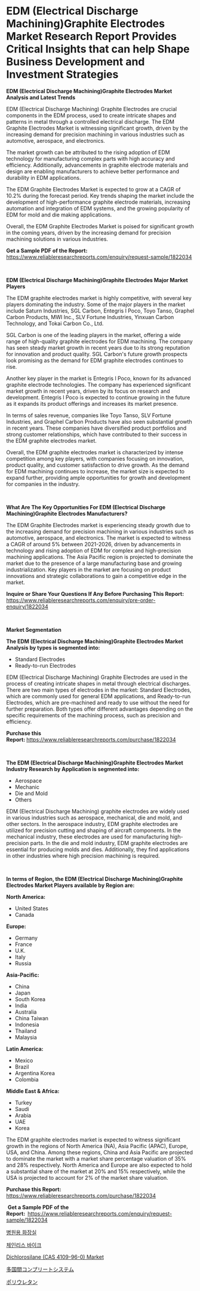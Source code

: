 <p><h1>EDM (Electrical Discharge Machining)Graphite Electrodes Market Research Report Provides Critical Insights that can help Shape Business Development and Investment Strategies</h1></p><p><strong>EDM (Electrical Discharge Machining)Graphite Electrodes Market Analysis and Latest Trends</strong></p>
<p><p>EDM (Electrical Discharge Machining) Graphite Electrodes are crucial components in the EDM process, used to create intricate shapes and patterns in metal through a controlled electrical discharge. The EDM Graphite Electrodes Market is witnessing significant growth, driven by the increasing demand for precision machining in various industries such as automotive, aerospace, and electronics.</p><p>The market growth can be attributed to the rising adoption of EDM technology for manufacturing complex parts with high accuracy and efficiency. Additionally, advancements in graphite electrode materials and design are enabling manufacturers to achieve better performance and durability in EDM applications.</p><p>The EDM Graphite Electrodes Market is expected to grow at a CAGR of 10.2% during the forecast period. Key trends shaping the market include the development of high-performance graphite electrode materials, increasing automation and integration of EDM systems, and the growing popularity of EDM for mold and die making applications.</p><p>Overall, the EDM Graphite Electrodes Market is poised for significant growth in the coming years, driven by the increasing demand for precision machining solutions in various industries.</p></p>
<p><strong>Get a Sample PDF of the Report:&nbsp;</strong> <a href="https://www.reliableresearchreports.com/enquiry/request-sample/1822034">https://www.reliableresearchreports.com/enquiry/request-sample/1822034</a></p>
<p>&nbsp;</p>
<p><strong>EDM (Electrical Discharge Machining)Graphite Electrodes Major Market Players</strong></p>
<p><p>The EDM graphite electrodes market is highly competitive, with several key players dominating the industry. Some of the major players in the market include Saturn Industries, SGL Carbon, Entegris l Poco, Toyo Tanso, Graphel Carbon Products, MWI Inc., SLV Fortune Industries, Yinxuan Carbon Technology, and Tokai Carbon Co., Ltd.</p><p>SGL Carbon is one of the leading players in the market, offering a wide range of high-quality graphite electrodes for EDM machining. The company has seen steady market growth in recent years due to its strong reputation for innovation and product quality. SGL Carbon's future growth prospects look promising as the demand for EDM graphite electrodes continues to rise.</p><p>Another key player in the market is Entegris l Poco, known for its advanced graphite electrode technologies. The company has experienced significant market growth in recent years, driven by its focus on research and development. Entegris l Poco is expected to continue growing in the future as it expands its product offerings and increases its market presence.</p><p>In terms of sales revenue, companies like Toyo Tanso, SLV Fortune Industries, and Graphel Carbon Products have also seen substantial growth in recent years. These companies have diversified product portfolios and strong customer relationships, which have contributed to their success in the EDM graphite electrodes market.</p><p>Overall, the EDM graphite electrodes market is characterized by intense competition among key players, with companies focusing on innovation, product quality, and customer satisfaction to drive growth. As the demand for EDM machining continues to increase, the market size is expected to expand further, providing ample opportunities for growth and development for companies in the industry.</p></p>
<p>&nbsp;</p>
<p><strong>What Are The Key Opportunities For EDM (Electrical Discharge Machining)Graphite Electrodes Manufacturers?</strong></p>
<p><p>The EDM Graphite Electrodes market is experiencing steady growth due to the increasing demand for precision machining in various industries such as automotive, aerospace, and electronics. The market is expected to witness a CAGR of around 5% between 2021-2026, driven by advancements in technology and rising adoption of EDM for complex and high-precision machining applications. The Asia Pacific region is projected to dominate the market due to the presence of a large manufacturing base and growing industrialization. Key players in the market are focusing on product innovations and strategic collaborations to gain a competitive edge in the market.</p></p>
<p><strong>Inquire or Share Your Questions If Any Before Purchasing This Report:</strong> <a href="https://www.reliableresearchreports.com/enquiry/pre-order-enquiry/1822034">https://www.reliableresearchreports.com/enquiry/pre-order-enquiry/1822034</a></p>
<p>&nbsp;</p>
<p><strong>Market Segmentation</strong></p>
<p><strong>The EDM (Electrical Discharge Machining)Graphite Electrodes Market Analysis by types is segmented into:</strong></p>
<p><ul><li>Standard Electrodes</li><li>Ready-to-run Electrodes</li></ul></p>
<p><p>EDM (Electrical Discharge Machining) Graphite Electrodes are used in the process of creating intricate shapes in metal through electrical discharges. There are two main types of electrodes in the market: Standard Electrodes, which are commonly used for general EDM applications, and Ready-to-run Electrodes, which are pre-machined and ready to use without the need for further preparation. Both types offer different advantages depending on the specific requirements of the machining process, such as precision and efficiency.</p></p>
<p><strong>Purchase this Report:&nbsp;</strong><a href="https://www.reliableresearchreports.com/purchase/1822034">https://www.reliableresearchreports.com/purchase/1822034</a></p>
<p>&nbsp;</p>
<p><strong>The EDM (Electrical Discharge Machining)Graphite Electrodes Market Industry Research by Application is segmented into:</strong></p>
<p><ul><li>Aerospace</li><li>Mechanic</li><li>Die and Mold</li><li>Others</li></ul></p>
<p><p>EDM (Electrical Discharge Machining) graphite electrodes are widely used in various industries such as aerospace, mechanical, die and mold, and other sectors. In the aerospace industry, EDM graphite electrodes are utilized for precision cutting and shaping of aircraft components. In the mechanical industry, these electrodes are used for manufacturing high-precision parts. In the die and mold industry, EDM graphite electrodes are essential for producing molds and dies. Additionally, they find applications in other industries where high precision machining is required.</p></p>
<p>&nbsp;</p>
<p><strong>In terms of Region, the EDM (Electrical Discharge Machining)Graphite Electrodes Market Players available by Region are:</strong></p>
<p>
    <p> <strong> North America: </strong>
        <ul>
            <li>United States</li>
            <li>Canada</li>
        </ul>
        </p> 
    <p> <strong> Europe: </strong>
        <ul>
            <li>Germany</li>
            <li>France</li>
            <li>U.K.</li>
            <li>Italy</li>
            <li>Russia</li>
        </ul>
        </p> 
    <p> <strong> Asia-Pacific: </strong>
        <ul>
            <li>China</li>
            <li>Japan</li>
            <li>South Korea</li>
            <li>India</li>
            <li>Australia</li>
            <li>China Taiwan</li>
            <li>Indonesia</li>
            <li>Thailand</li>
            <li>Malaysia</li>
        </ul>
        </p> 
    <p> <strong> Latin America: </strong>
        <ul>
            <li>Mexico</li>
            <li>Brazil</li>
            <li>Argentina Korea</li>
            <li>Colombia</li>
        </ul>
        </p> 
    <p> <strong> Middle East & Africa: </strong>
        <ul>
            <li>Turkey</li>
            <li>Saudi</li>
            <li>Arabia</li>
            <li>UAE</li>
            <li>Korea</li>
        </ul>
    </p>
    </p>
<p><p>The EDM graphite electrodes market is expected to witness significant growth in the regions of North America (NA), Asia Pacific (APAC), Europe, USA, and China. Among these regions, China and Asia Pacific are projected to dominate the market with a market share percentage valuation of 35% and 28% respectively. North America and Europe are also expected to hold a substantial share of the market at 20% and 15% respectively, while the USA is projected to account for 2% of the market share valuation.</p></p>
<p><strong>Purchase this Report: </strong><a href="https://www.reliableresearchreports.com/purchase/1822034">https://www.reliableresearchreports.com/purchase/1822034</a></p>
<p>&nbsp;<strong>Get a Sample PDF of the Report:&nbsp;&nbsp;</strong><a href="https://www.reliableresearchreports.com/enquiry/request-sample/1822034">https://www.reliableresearchreports.com/enquiry/request-sample/1822034</a></p>
<p><strong></strong></p>
<p><p><a href="https://medium.com/@lowellleke20231/%EB%B3%91%EC%9B%90%EC%9A%A9-%EB%B3%80%EA%B8%B0-%EC%8B%9C%EC%9E%A5-%EB%B6%84%EC%84%9D-%EB%B0%8F-%EA%B7%9C%EB%AA%A8-%EC%98%88%EC%B8%A1%EC%9D%80-2024%EB%85%84%EB%B6%80%ED%84%B0-2031%EB%85%84%EA%B9%8C%EC%A7%80%EC%9D%98-%EA%B8%B0%EA%B0%84%EC%9D%84-%EB%8C%80%EC%83%81%EC%9C%BC%EB%A1%9C-%ED%95%A9%EB%8B%88%EB%8B%A4-54d3310be363">병원용 화장실</a></p><p><a href="https://github.com/bvubpqd5241630/Market-Research-Report-List-1/blob/main/2161863684.md">체인리스 바이크</a></p><p><a href="https://issuu.com/reportprime-2/docs/dichlorosilane-cas-4109-96-0-market-size-2030.pptx">Dichlorosilane (CAS 4109-96-0) Market</a></p><p><a href="https://medium.com/@lindakreitz2023/%E5%A4%9A%E8%A7%92%E5%8C%96%E5%AE%8C%E7%B5%90%E3%82%B7%E3%82%B9%E3%83%86%E3%83%A0%E5%B8%82%E5%A0%B4%E3%82%B7%E3%82%A7%E3%82%A2%E3%81%AE%E6%8E%A8%E7%A7%BB%E3%81%A8%E5%B8%82%E5%A0%B4%E6%88%90%E9%95%B7%E5%8B%95%E5%90%912024%E5%B9%B4-2031%E5%B9%B4-931ff491af9a">多国間コンプリートシステム</a></p><p><a href="https://medium.com/@alenaieme/%E3%83%9D%E3%83%AA%E3%82%A6%E3%83%AC%E3%82%BF%E3%83%B3%E5%B8%82%E5%A0%B4-%E7%A8%AE%E9%A1%9E-%E7%94%A8%E9%80%94-%E5%9C%B0%E7%90%86%E3%81%AB%E3%82%88%E3%82%8B%E5%8C%85%E6%8B%AC%E7%9A%84%E8%A9%95%E4%BE%A1-6a67473983b7">ポリウレタン</a></p></p>
